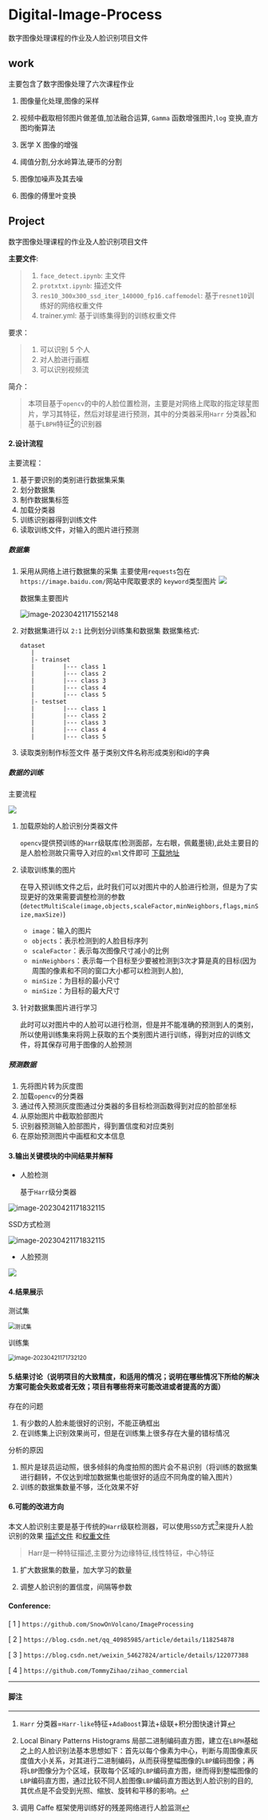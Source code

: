# Digital-Image-Process
数字图像处理课程的作业及人脸识别项目文件

## work

主要包含了数字图像处理了六次课程作业

1.  图像量化处理,图像的采样

2.  视频中截取相邻图片做差值,加法融合运算, `Gamma` 函数增强图片,`log` 变换,直方图均衡算法

3.  医学 X 图像的增强

4. 阈值分割,分水岭算法,硬币的分割

5. 图像加噪声及其去噪

6. 图像的傅里叶变换

## Project

数字图像处理课程的作业及人脸识别项目文件

**主要文件**:
> 1. `face_detect.ipynb`: 主文件
> 2. `protxtxt.ipynb`: 描述文件
> 3. `res10_300x300_ssd_iter_140000_fp16.caffemodel`: 基于`resnet10`训练好的网络权重文件
> 4. trainer.yml: 基于训练集得到的训练权重文件

要求：
>1. 可以识别 5 个人
>2. 对人脸进行画框
>3. 可以识别视频流

简介：

> 本项目基于`opencv`的中的人脸位置检测，主要是对网络上爬取的指定球星图片，学习其特征，然后对球星进行预测，其中的分类器采用`Harr` 分类器[^1]和基于`LBPH`特征[^2]的识别器


#### 2.设计流程


主要流程：

1. 基于要识别的类别进行数据集采集
2. 划分数据集
3. 制作数据集标签
4. 加载分类器
5. 训练识别器得到训练文件
6. 读取训练文件，对输入的图片进行预测

##### 数据集

1. 采用从网络上进行数据集的采集
   主要使用`requests`包在`https://image.baidu.com/`网站中爬取要求的 `keyword`类型图片
   ![](./md_img/getdataset.png)   

   数据集主要图片

   ![image-20230421171552148](./Project/md_img/dataset.png)

2. 对数据集进行以 `2:1` 比例划分训练集和数据集
   数据集格式:

   ```
   dataset
      |
      |- trainset
      |        |--- class 1
      |        |--- class 2
      |        |--- class 3
      |        |--- class 4
      |        |--- class 5
      |- testset
      |        |--- class 1
      |        |--- class 2
      |        |--- class 3
      |        |--- class 4
      |        |--- class 5
   ```

3. 读取类别制作标签文件
   基于类别文件名称形成类别和id的字典

##### 数据的训练

主要流程

![](./Project/md_img/line.png)

1. 加载原始的人脸识别分类器文件

   `opencv`提供预训练的`Harr`级联库(检测面部，左右眼，佩戴墨镜),此处主要目的是人脸检测故只需导入对应的`xml`文件即可  [下载地址](https://github.com/opencv/opencv/tree/master/data/haarcascades)

2. 读取训练集的图片

   在导入预训练文件之后，此时我们可以对图片中的人脸进行检测，但是为了实现更好的效果需要调整检测的参数 (`detectMultiScale(image,objects,scaleFactor,minNeighbors,flags,minSize,maxSize)`)

   - `image`：输入的图片
   - `objects`：表示检测到的人脸目标序列
   - `scaleFactor`：表示每次图像尺寸减小的比例
   - `minNeighbors`：表示每一个目标至少要被检测到3次才算是真的目标(因为周围的像素和不同的窗口大小都可以检测到人脸),
   - `minSize`：为目标的最小尺寸
   - `minSize`：为目标的最大尺寸

3. 针对数据集图片进行学习

   此时可以对图片中的人脸可以进行检测，但是并不能准确的预测到人的类别，所以使用训练集来将网上获取的五个类别图片进行训练，得到对应的训练文件，将其保存可用于图像的人脸预测


##### 预测数据

1. 先将图片转为灰度图
2. 加载`opencv`的分类器
3. 通过传入预测灰度图通过分类器的多目标检测函数得到对应的脸部坐标
4. 从原始图片中截取脸部图片
5. 识别器预测输入脸部图片，得到置信度和对应类别
6. 在原始预测图片中画框和文本信息

#### 3.输出关键模块的中间结果并解释

- 人脸检测

  基于`Harr`级分类器

![image-20230421171832115](./Project/md_img/face_detect.png)

SSD方式检测

![image-20230421171832115](./Project/md_img/detect.png)

- 人脸预测

![](./Project/md_img/face_predict.png)

#### 4.结果展示

测试集

<img src="./Project/md_img/testdataset_result.png" alt="测试集" style="zoom:80%;" />

训练集

<img src="./Project/md_img/traindataset_result.png" alt="image-20230421171732120" style="zoom:80%;" />

#### 5.结果讨论（说明项目的大致精度，和适用的情况；说明在哪些情况下所给的解决方案可能会失败或者无效；项目有哪些将来可能改进或者提高的方面）

存在的问题

1. 有少数的人脸未能很好的识别，不能正确框出
2. 在训练集上识别效果尚可，但是在训练集上很多存在大量的错标情况

分析的原因

1. 照片是球员运动照，很多倾斜的角度拍照的图片会不易识别（将训练的数据集进行翻转，不仅达到增加数据集也能很好的适应不同角度的输入图片）
2. 训练的数据集数量不够，泛化效果不好


#### 6.可能的改进方向

本文人脸识别主要是基于传统的`Harr`级联检测器，可以使用`SSD`方式[^3]来提升人脸识别的效果 [描述文件](https://raw.githubusercontent.com/opencv/opencv/master/samples/dnn/face_detector/deploy.prototxt) 和[权重文件](https://raw.githubusercontent.com/opencv/opencv_3rdparty/dnn_samples_face_detector_20180205_fp16/res10_300x300_ssd_iter_140000_fp16.caffemodel)


> Harr是一种特征描述,主要分为边缘特征,线性特征，中心特征

1. 扩大数据集的数量，加大学习的数量

2. 调整人脸识别的置信度，间隔等参数


#### Conference:

[ 1 ] `https://github.com/SnowOnVolcano/ImageProcessing`

[ 2 ] `https://blog.csdn.net/qq_40985985/article/details/118254878`

[ 3 ] `https://blog.csdn.net/weixin_54627824/article/details/122077388`

[ 4 ] `https://github.com/TommyZihao/zihao_commercial`



---

#### 脚注

[^1]: `Harr` 分类器=`Harr-like`特征+`AdaBoost`算法+级联+积分图快速计算
[^2]: Local Binary Patterns Histograms 局部二进制编码直方图，建立在`LBPH`基础之上的人脸识别法基本思想如下：首先以每个像素为中心，判断与周围像素灰度值大小关系，对其进行二进制编码，从而获得整幅图像的`LBP`编码图像；再将`LBP`图像分为个区域，获取每个区域的`LBP`编码直方图，继而得到整幅图像的`LBP`编码直方图，通过比较不同人脸图像`LBP`编码直方图达到人脸识别的目的,其优点是不会受到光照、缩放、旋转和平移的影响。
[^3]: 调用 Caffe 框架使用训练好的残差网络进行人脸监测


